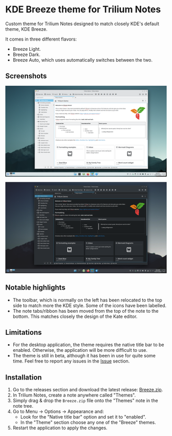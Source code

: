 # KDE Breeze theme for Trilium Notes

Custom theme for Trilium Notes designed to match closely KDE's default theme, KDE Breeze.

It comes in three different flavors:

* Breeze Light.
* Breeze Dark.
* Breeze Auto, which uses automatically switches between the two.

## Screenshots

![Screenshot of Trilium Notes with Breeze Light](./etc/screenshots/breeze-light.png)

![Screenshot of Trilium Notes with Breeze Dark](./etc/screenshots/breeze-dark.png)

## Notable highlights

* The toolbar, which is normally on the left has been relocated to the top side to match more the KDE style. Some of the icons have been labelled.
* The note tabs/ribbon has been moved from the top of the note to the bottom. This matches closely the design of the Kate editor.

## Limitations

* For the desktop application, the theme requires the native title bar to be enabled. Otherwise, the application will be more difficult to use.
* The theme is still in beta, although it has been in use for quite some time. Feel free to report any issues in the [Issue](https://github.com/eliandoran/breeze-trilium/issues) section.

## Installation

1. Go to the releases section and download the latest release: [Breeze.zip](https://github.com/eliandoran/breeze-trilium/releases/download/v0.6.0/Breeze.zip).
2. In Trilium Notes, create a note anywhere called "Themes".
3. Simply drag & drop the `Breeze.zip` file onto the "Themes" note in the note tree.
4. Go to Menu -> Options -> Appearance and:
    * Look for the "Native title bar" option and set it to "enabled".
    * In the "Theme" section choose any one of the "Breeze" themes.
5. Restart the application to apply the changes.
